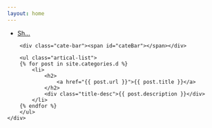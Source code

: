 ```yaml
---
layout: home
---
```


<div class="index-content d">
    <div class="section">
        <ul class="artical-cate">
            <li class="on"><a href="/"><span>Sh...</span></a></li>
        </ul>

        <div class="cate-bar"><span id="cateBar"></span></div>

        <ul class="artical-list">
        {% for post in site.categories.d %}
            <li>
                <h2>
                    <a href="{{ post.url }}">{{ post.title }}</a>
                </h2>
                <div class="title-desc">{{ post.description }}</div>
            </li>
        {% endfor %}
        </ul>
    </div>
</div>
